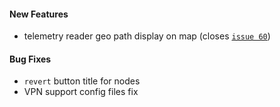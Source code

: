 #### New Features
* telemetry reader geo path display on map (closes [`issue 60`](http://github.com/uavos/apx-releases/issues/60))

#### Bug Fixes
* `revert` button title for nodes
* VPN support config files fix